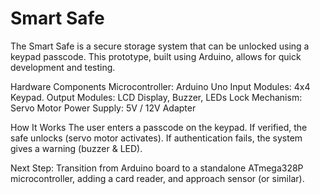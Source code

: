 # Smart Safe
The Smart Safe is a secure storage system that can be unlocked using a keypad passcode. This prototype, built using Arduino, allows for quick development and testing.

Hardware Components
Microcontroller: Arduino Uno
Input Modules: 4x4 Keypad.
Output Modules: LCD Display, Buzzer, LEDs
Lock Mechanism: Servo Motor
Power Supply: 5V / 12V Adapter

How It Works
The user enters a passcode on the keypad.
If verified, the safe unlocks (servo motor activates).
If authentication fails, the system gives a warning (buzzer & LED).

Next Step:
Transition from Arduino board to a standalone ATmega328P microcontroller, adding a card reader, and approach sensor (or similar).
